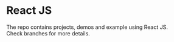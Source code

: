 # React JS
The repo contains projects, demos and example using React JS.  
Check branches for more details.
